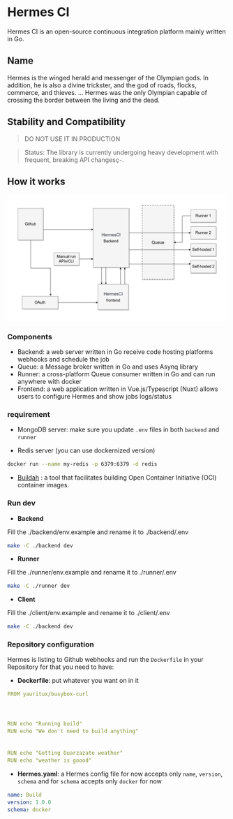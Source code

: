 # Hermes CI

Hermes CI is an open-source continuous integration platform mainly written in Go.

## Name

Hermes is the winged herald and messenger of the Olympian gods. In addition, he is also a divine trickster, and the god of roads, flocks, commerce, and thieves. ... Hermes was the only Olympian capable of crossing the border between the living and the dead.

## Stability and Compatibility

> DO NOT USE IT IN PRODUCTION

> Status: The library is currently undergoing heavy development with frequent, breaking API changesç-.

## How it works

![](./diagram.png)

### Components

- Backend: a web server written in Go receive code hosting platforms webhooks and schedule the job
- Queue: a Message broker written in Go and uses Asynq library
- Runner: a cross-platform Queue consumer written in Go and can run anywhere with docker
- Frontend: a web application written in Vue.js/Typescript (Nuxt) allows users to configure Hermes and show jobs logs/status

### requirement

- MongoDB server: make sure you update `.env` files in both `backend` and `runner`

- Redis server (you can use dockernized version)

```sh
docker run --name my-redis -p 6379:6379 -d redis
```

- [Buildah](https://github.com/containers/buildah) : a tool that facilitates building Open Container Initiative (OCI) container images.

### Run dev

- **Backend**

Fill the ./backend/env.example and rename it to ./backend/.env

```sh
make -C ./backend dev
```

- **Runner**

Fill the ./runner/env.example and rename it to ./runner/.env

```sh
make -C ./runner dev
```

- **Client**

Fill the ./client/env.example and rename it to ./client/.env

```sh
make -C ./backend dev
```

### Repository configuration

Hermes is listing to Github webhooks and run the `Dockerfile` in your Repository for that you need to have:

- **Dockerfile**: put whatever you want on in it

```yaml
FROM yauritux/busybox-curl



RUN echo "Running build"
RUN echo "We don't need to build anything"


RUN echo "Getting Ouarzazate weather"
RUN echo "weather is goood"
```

- **Hermes.yaml**: a Hermes config file for now accepts only `name`, `version`, `schema` and for `schema` accepts only `docker` for now

```yaml
name: Build
version: 1.0.0
schema: docker
```
